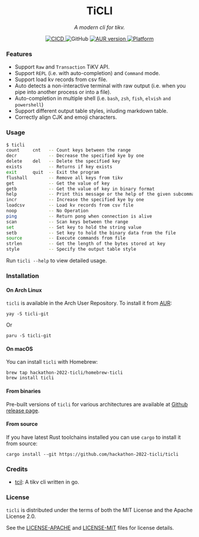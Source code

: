 <h1 align="center">TiCLI</h1>
<p align="center">
    <em>A modern cli for tikv.</em>
</p>

<p align="center">
    <a href="https://github.com/hackathon-2022-ticli/ticli/actions?query=workflow%3ACICD">
        <img src="https://github.com/hackathon-2022-ticli/ticli/workflows/CICD/badge.svg" alt="CICD"/>
    </a>
    <img alt="GitHub" src="https://img.shields.io/github/license/hackathon-2022-ticli/ticli">
    <a href="https://aur.archlinux.org/packages/ticli-git">
    <img alt="AUR version" src="https://img.shields.io/aur/version/ticli-git">
    </a>
    <a href="https://github.com/hackathon-2022-ticli/ticli/releases">
        <img src="https://img.shields.io/badge/platform-%20Linux%20|%20OSX-orange.svg" alt="Platform"/>
    </a>
</p>

### Features

- Support `Raw` and `Transaction` TiKV API.
- Support `REPL` (i.e. with auto-completion) and `Command` mode.
- Support load kv records from csv file.
- Auto detects a non-interactive terminal with raw output (i.e. when you pipe into another process or into a file).
- Auto-completion in multiple shell (i.e. `bash`, `zsh`, `fish`, `elvish` `and` `powershell`)
- Support different output table styles, inluding markdown table.
- Correctly align CJK and emoji characters.

### Usage

```zsh
$ ticli
count     cnt   -- Count keys between the range
decr            -- Decrease the specified kye by one
delete    del   -- Delete the specified key
exists          -- Returns if key exists
exit      quit  -- Exit the program
flushall        -- Remove all keys from tikv
get             -- Get the value of key
getb            -- Get the value of key in binary format
help            -- Print this message or the help of the given subcommand(s)
incr            -- Increase the specified kye by one
loadcsv         -- Load kv records from csv file
noop            -- No Operation
ping            -- Return pong when connection is alive
scan            -- Scan keys between the range
set             -- Set key to hold the string value
setb            -- Set key to hold the binary data from the file
source          -- Execute commands from file
strlen          -- Get the length of the bytes stored at key
style           -- Specify the output table style
```

Run `ticli --help` to view detailed usage.

### Installation

#### On Arch Linux

`ticli` is available in the Arch User Repository. To install it from [AUR](https://aur.archlinux.org/packages/ticli-git):

```
yay -S ticli-git
```

Or

```
paru -S ticli-git
```

#### On macOS

You can install `ticli` with Homebrew:

```
brew tap hackathon-2022-ticli/homebrew-ticli
brew install ticli
```

#### From binaries

Pre-built versions of `ticli` for various architectures are available at [Github release page](https://github.com/hackathon-2022-ticli/ticli/releases).

#### From source

If you have latest Rust toolchains installed you can use `cargo` to install it from source:

```
cargo install --git https://github.com/hackathon-2022-ticli/ticli
```

### Credits

* [tcil](https://github.com/c4pt0r/tcli): A tikv cli written in go.

### License

`ticli` is distributed under the terms of both the MIT License and the Apache License 2.0.

See the [LICENSE-APACHE](LICENSE-APACHE) and [LICENSE-MIT](LICENSE-MIT) files for license details.
